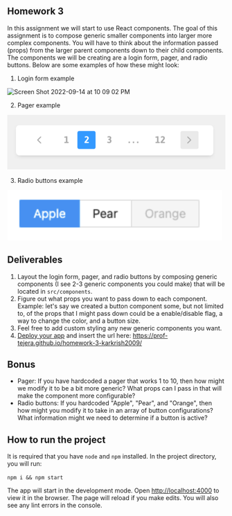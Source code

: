 ## Homework 3

In this assignment we will start to use React components. The goal of this assignment is to compose generic smaller components into larger more complex components. You will have to think about the information passed (props) from the larger parent components down to their child components. The components we will be creating are a login form, pager, and radio buttons. Below are some examples of how these might look:

  1. Login form example 
  
  <img width="643" alt="Screen Shot 2022-09-14 at 10 09 02 PM" src="https://user-images.githubusercontent.com/1903251/190304836-1bbe507c-3ad5-48d5-aef1-303d8663fa25.png">


  2. Pager example
  
  ![pager example](images/pagination.png)

  3. Radio buttons example
  
  ![radio buttons](images/radio_buttons.png)


## Deliverables

1. Layout the login form, pager, and radio buttons by composing generic components (I see 2-3 generic components you could make) that will be located in `src/components`.
2. Figure out what props you want to pass down to each component. Example: let's say we created a button component some, but not limited to, of the props that I might pass down could be a enable/disable flag, a way to change the color, and a button size. 
3. Feel free to add custom styling any new generic components you want.
4. [Deploy your app](https://github.com/prof-tejera/react-deployment-code#deployment) and insert the url here: https://prof-tejera.github.io/homework-3-karkrish2009/


## Bonus
- Pager: If you have hardcoded a pager that works 1 to 10, then how might we modify it to be a bit more generic? What props can I pass in that will make the component more configurable?
- Radio buttons: If you hardcoded "Apple", "Pear", and "Orange", then how might you modify it to take in an array of button configurations? What information might we need to determine if a button is active? 

## How to run the project

It is required that you have `node` and `npm` installed. In the project directory, you will run:

`npm i && npm start`

The app will start in the development mode. Open [http://localhost:4000](http://localhost:4000) to view it in the browser. The page will reload if you make edits. You will also see any lint errors in the console.
